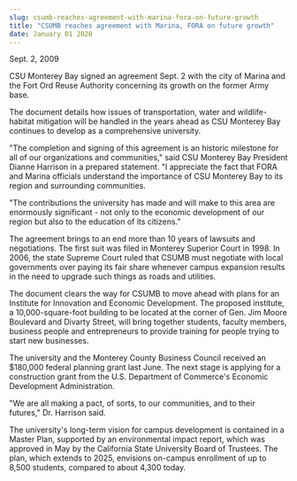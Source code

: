 ```yaml
---
slug: csumb-reaches-agreement-with-marina-fora-on-future-growth
title: "CSUMB reaches agreement with Marina, FORA on future growth"
date: January 01 2020
---
```


 
<p>Sept. 2, 2009</p>
<p>
  CSU Monterey Bay signed an agreement Sept. 2 with the city of Marina and the
  Fort Ord Reuse Authority concerning its growth on the former Army base.
</p>
<p>
  The document details how issues of transportation, water and wildlife-habitat
  mitigation will be handled in the years ahead as CSU Monterey Bay continues to
  develop as a comprehensive university.
</p>
<p>
  "The completion and signing of this agreement is an historic milestone for all
  of our organizations and communities," said CSU Monterey Bay President Dianne
  Harrison in a prepared statement. "I appreciate the fact that FORA and Marina
  officials understand the importance of CSU Monterey Bay to its region and
  surrounding communities.
</p>
<p>
  "The contributions the university has made and will make to this area are
  enormously significant - not only to the economic development of our region
  but also to the education of its citizens."
</p>
<p>
  The agreement brings to an end more than 10 years of lawsuits and
  negotiations. The first suit was filed in Monterey Superior Court in 1998. In
  2006, the state Supreme Court ruled that CSUMB must negotiate with local
  governments over paying its fair share whenever campus expansion results in
  the need to upgrade such things as roads and utilities.
</p>
<p>
  The document clears the way for CSUMB to move ahead with plans for an
  Institute for Innovation and Economic Development. The proposed institute, a
  10,000-square-foot building to be located at the corner of Gen. Jim Moore
  Boulevard and Divarty Street, will bring together students, faculty members,
  business people and entrepreneurs to provide training for people trying to
  start new businesses.
</p>
<p>
  The university and the Monterey County Business Council received an $180,000
  federal planning grant last June. The next stage is applying for a
  construction grant from the U.S. Department of Commerce's Economic Development
  Administration.
</p>
<p>
  "We are all making a pact, of sorts, to our communities, and to their
  futures," Dr. Harrison said.
</p>
<p>
  The university's long-term vision for campus development is contained in a
  Master Plan, supported by an environmental impact report, which was approved
  in May by the California State University Board of Trustees. The plan, which
  extends to 2025, envisions on-campus enrollment of up to 8,500 students,
  compared to about 4,300 today.
</p>
<p></p>
<p></p>
 
